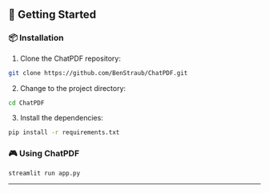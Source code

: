 ## 🚀 Getting Started


### 📦 Installation

1. Clone the ChatPDF repository:
```sh
git clone https://github.com/BenStraub/ChatPDF.git
```

2. Change to the project directory:
```sh
cd ChatPDF
```

3. Install the dependencies:
```sh
pip install -r requirements.txt
```

### 🎮 Using ChatPDF

```sh
streamlit run app.py
```
---